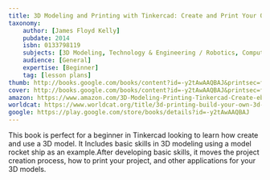 ```yaml
---
title: 3D Modeling and Printing with Tinkercad: Create and Print Your Own 3D Models
taxonomy:
	author: [James Floyd Kelly]
	pubdate: 2014
	isbn: 0133798119
	subjects: [3D Modeling, Technology & Engineering / Robotics, Computers / CAD-CAM]
	audience: [General]
	expertise: [Beginner]
	tag: [lesson plans]
thumb: http://books.google.com/books/content?id=-y2tAwAAQBAJ&printsec=frontcover&img=1&zoom=2&edge=curl&imgtk=AFLRE73jT4Z5w8at7mG_OV5xovZlc0ouJfHG7TklhXV7lSUfwBZSihoWwkcB12hyBdHTh5bEQA-eB9UBXbyRLYH-kgC0eJFEtCd7Y--UGn0YlEp_-x2LhbPelJKGL0z_JR6phgiECtE_&source=gbs_api
cover: http://books.google.com/books/content?id=-y2tAwAAQBAJ&printsec=frontcover&img=1&zoom=6&edge=curl&imgtk=AFLRE726EP7lUNAPcNqsexWx_Ymnpd056V5dAICrPYRU5UoUrEkW17ukl7bhFYL0yoM4uRz_ojXaFXs2FfCkkenjbHfn5ca5qy1yZ89qr4DV_8K8LHmss4LALQTovF4zNs-dfEoAjnq2&source=gbs_api
amazon: https://www.amazon.com/3D-Modeling-Printing-Tinkercad-Create-ebook/dp/B00KMWVOZQ/ref=sr_1_1?keywords=3D+Modeling+and+Printing+with+Tinkercad%3A+Create+and+Print+Your+Own+3D+Models&qid=1575491004&sr=8-1
worldcat: https://www.worldcat.org/title/3d-printing-build-your-own-3d-printer-and-print-your-own-3d-objects/oclc/865004049&referer=brief_results
google: https://play.google.com/store/books/details?id=-y2tAwAAQBAJ
---
```

This book is perfect for a beginner in Tinkercad looking to learn how create and use a 3D model.  It Includes basic skills in 3D modeling using a model rocket ship as an example.After developing basic skills, it moves the project creation process, how to print your project, and other applications for your 3D models.